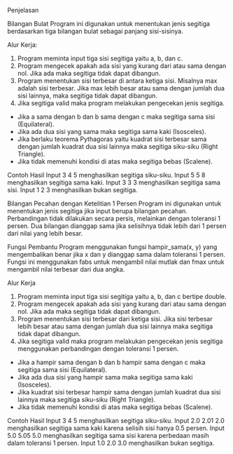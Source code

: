 Penjelasan

Bilangan Bulat
Program ini digunakan untuk menentukan jenis segitiga berdasarkan tiga bilangan bulat sebagai panjang sisi-sisinya.

Alur Kerja:
1. Program meminta input tiga sisi segitiga yaitu a, b, dan c.
2. Program mengecek apakah ada sisi yang kurang dari atau sama dengan nol. Jika ada maka segitiga tidak dapat dibangun.
3. Program menentukan sisi terbesar di antara ketiga sisi. Misalnya max adalah sisi terbesar. Jika max lebih besar atau sama dengan jumlah dua sisi lainnya, maka segitiga tidak dapat dibangun.
4. Jika segitiga valid maka program melakukan pengecekan jenis segitiga.
- Jika a sama dengan b dan b sama dengan c maka segitiga sama sisi (Equilateral).
- Jika ada dua sisi yang sama maka segitiga sama kaki (Isosceles).
- Jika berlaku teorema Pythagoras yaitu kuadrat sisi terbesar sama dengan jumlah kuadrat dua sisi lainnya maka segitiga siku-siku (Right Triangle).
- Jika tidak memenuhi kondisi di atas maka segitiga bebas (Scalene).

Contoh Hasil
Input 3 4 5 menghasilkan segitiga siku-siku.
Input 5 5 8 menghasilkan segitiga sama kaki.
Input 3 3 3 menghasilkan segitiga sama sisi.
Input 1 2 3 menghasilkan bukan segitiga.


Bilangan Pecahan dengan Ketelitian 1 Persen
Program ini digunakan untuk menentukan jenis segitiga jika input berupa bilangan pecahan. Perbandingan tidak dilakukan secara persis, melainkan dengan toleransi 1 persen. 
Dua bilangan dianggap sama jika selisihnya tidak lebih dari 1 persen dari nilai yang lebih besar.

Fungsi Pembantu
Program menggunakan fungsi hampir_sama(x, y) yang mengembalikan benar jika x dan y dianggap sama dalam toleransi 1 persen.
Fungsi ini menggunakan fabs untuk mengambil nilai mutlak dan fmax untuk mengambil nilai terbesar dari dua angka.

Alur Kerja
1. Program meminta input tiga sisi segitiga yaitu a, b, dan c bertipe double.
2. Program mengecek apakah ada sisi yang kurang dari atau sama dengan nol. Jika ada maka segitiga tidak dapat dibangun.
3. Program menentukan sisi terbesar dari ketiga sisi. Jika sisi terbesar lebih besar atau sama dengan jumlah dua sisi lainnya maka segitiga tidak dapat dibangun.
4. Jika segitiga valid maka program melakukan pengecekan jenis segitiga menggunakan perbandingan dengan toleransi 1 persen.
- Jika a hampir sama dengan b dan b hampir sama dengan c maka segitiga sama sisi (Equilateral).
- Jika ada dua sisi yang hampir sama maka segitiga sama kaki (Isosceles).
- Jika kuadrat sisi terbesar hampir sama dengan jumlah kuadrat dua sisi lainnya maka segitiga siku-siku (Right Triangle).
- Jika tidak memenuhi kondisi di atas maka segitiga bebas (Scalene).

Contoh Hasil
Input 3 4 5 menghasilkan segitiga siku-siku.
Input 2.0 2.01 2.0 menghasilkan segitiga sama kaki karena selisih sisi hanya 0.5 persen.
Input 5.0 5.05 5.0 menghasilkan segitiga sama sisi karena perbedaan masih dalam toleransi 1 persen.
Input 1.0 2.0 3.0 menghasilkan bukan segitiga.
